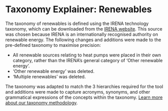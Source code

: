 # Taxonomy Explainer: Renewables

The taxonomy of renewables is defined using the IRENA technology taxonomy, which can be downloaded from the [IRENA website](https://www.irena.org/Data/Downloads/Tools). This source was chosen because IRENA is an internationally recognised authority on renewable energy. The following changes and additions were made to the pre-defined taxonomy to maximise precision:

- All renewable sources relating to heat pumps were placed in their own category, rather than the IRENA’s general category of ‘Other renewable energy’.
- ‘Other renewable energy’ was deleted.
- ‘Multiple renewables’ was deleted.

The taxonomy was adapted to match the 3 hierarchies required for the tool and additions were made to capture acronyms, synonyms, and other grammatical expressions of the concepts within the taxonomy. [Learn more about our taxonomy methodology](https://www.notion.so/Concept-tracker-internal-a879dfc5c2fd49159838af86cd5e8955).